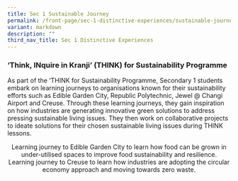 ```yaml
---
title: Sec 1 Sustainable Journey
permalink: /front-page/sec-1-distinctive-experiences/sustainable-journey/
variant: markdown
description: ""
third_nav_title: Sec 1 Distinctive Experiences
---
```

### ‘Think, INquire in Kranji’ (THINK) for Sustainability Programme

As part of the ‘THINK for Sustainability Programme, Secondary 1 students embark on learning journeys to organisations known for their sustainability efforts such as Edible Garden City, Republic Polytechnic, Jewel @ Changi Airport and Creuse. Through these learning journeys, they gain inspiration on how industries are generating innovative green solutions to address pressing sustainable living issues. They then work on collaborative projects to ideate solutions for their chosen sustainable living issues during THINK lessons.


<center>Learning journey to Edible Garden City to learn how food can be grown in under-utilised spaces to improve food sustainability and resilience.</center>

<center>Learning journey to Creuse to learn how industries are adopting the circular economy approach and moving towards zero waste.</center>